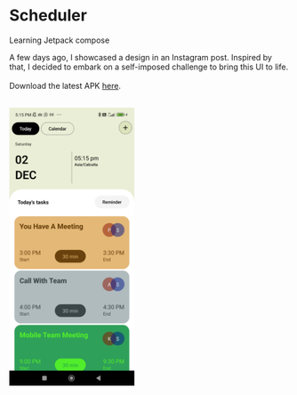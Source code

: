 # Scheduler
Learning Jetpack compose

A few days ago, I showcased a design in an Instagram post. Inspired by that, I decided to embark on a self-imposed challenge to bring this UI to life.</br></br>
Download the latest APK [here](https://github.com/Suraj820/Scheduler/actions/runs/7363841064/artifacts/1140255792). </br></br>

<img src ="screenshot.png"  height="500"/></br>

